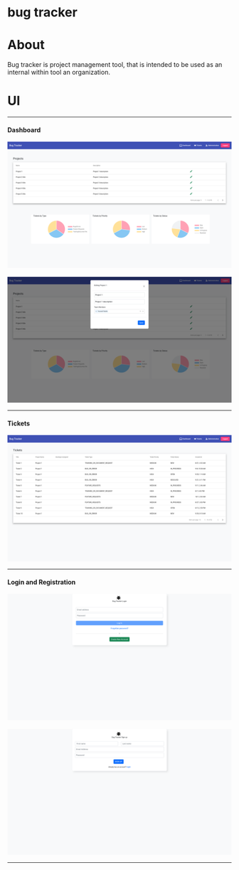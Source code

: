 # bug tracker

# About <a name = "about"></a>
<p> 
Bug tracker is project management tool, that is intended to be used as an internal within tool an organization.
</p>

# UI 

---
#### Dashboard
<img alt="dashboard" src="/img/front-end/dashboard.png">
<br><br>
<img alt="ticket-form" src="/img/front-end/ticket-edit.png">

---

#### Tickets
<img alt="ticket-list" src="/img/front-end/ticket-list.png">

---

#### Login and Registration
<img alt="login" src="/img/front-end/login.png">
<br><br>
<img alt="sign up" src="/img/front-end/sign-up.png">

---
